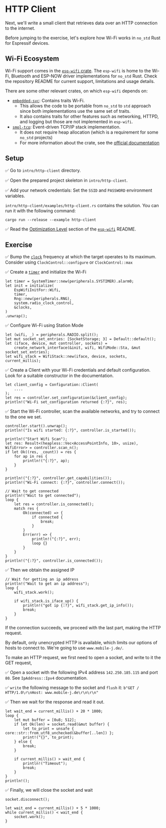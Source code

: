 # HTTP Client
Next, we'll write a small client that retrieves data over an HTTP connection to the internet.

Before jumping to the exercise, let's explore how Wi-Fi works in `no_std` Rust for Espressif devices.

## Wi-Fi Ecosystem

Wi-Fi support comes in the [`esp-wifi` crate][esp-wifi]. The `esp-wifi` is home to the Wi-Fi, Bluetooth and ESP-NOW driver implementations for `no_std` Rust.
Check the repository README for current support, limitations and usage details.

There are some other relevant crates, on which `esp-wifi` depends on:
- [`embedded-svc`][embedded-svc]: Contains traits Wi-Fi.
  - This allows the code to be portable from `no_std` to `std` approach since both implementations use the same set of traits.
  - It also contains traits for other features such as networking, HTTPD, and logging but those are not implemented in `esp-wifi`.
- [`smol-tcp`][smoltcp]: Event-driven TCP/IP stack implementation.
  - It does not require heap allocation (which is a requirement for some `no_std` projects)
  - For more information about the crate, see the [official documentation][smoltcp-docs]

[esp-wifi]: https://github.com/esp-rs/esp-wifi
[embedded-svc]: https://github.com/esp-rs/embedded-svc
[smoltcp]: https://github.com/smoltcp-rs/smoltcp
[smoltcp-docs]: https://docs.rs/smoltcp/latest/smoltcp/

## Setup

✅ Go to `intro/http-client` directory.

✅ Open the prepared project skeleton in `intro/http-client`.

✅ Add your network credentials: Set the  `SSID` and `PASSWORD` environment variables.

`intro/http-client/examples/http-client.rs` contains the solution. You can run it with the following command:

```shell
cargo run --release --example http-client
```

✅ Read the [Optimization Level] section of the [`esp-wifi`] README.

[Optimization Level]: https://github.com/esp-rs/esp-wifi?tab=readme-ov-file#optimization-level
[`esp-wifi`]: https://github.com/esp-rs/esp-wifi

## Exercise

✅ Bump the [`clock`][clock] frequency at which the target operates to its maximum. Consider using `ClockControl::configure` or `ClockControl::max`

✅ Create a [`timer`][timer] and initialize the Wi-Fi
```rust,ignore
let timer = SystemTimer::new(peripherals.SYSTIMER).alarm0;
let init = initialize(
    EspWifiInitFor::Wifi,
    timer,
    Rng::new(peripherals.RNG),
    system.radio_clock_control,
    &clocks,
)
.unwrap();
```

✅ Configure Wi-Fi using Station Mode
```rust,ignore
let (wifi, _) = peripherals.RADIO.split();
let mut socket_set_entries: [SocketStorage; 3] = Default::default();
let (iface, device, mut controller, sockets) =
    create_network_interface(&init, wifi, WifiMode::Sta, &mut socket_set_entries);
let wifi_stack = WifiStack::new(iface, device, sockets, current_millis);
```

✅ Create a Client with your Wi-Fi credentials and default configuration. Look for a suitable constructor in the documentation.
```rust,ignore
let client_config = Configuration::Client(
    ....
);
let res = controller.set_configuration(&client_config);
println!("Wi-Fi set_configuration returned {:?}", res);
```

✅ Start the Wi-Fi controller, scan the available networks, and try to connect to the one we set.
```rust,ignore
controller.start().unwrap();
println!("Is wifi started: {:?}", controller.is_started());

println!("Start Wifi Scan");
let res: Result<(heapless::Vec<AccessPointInfo, 10>, usize), WifiError> = controller.scan_n();
if let Ok((res, _count)) = res {
    for ap in res {
        println!("{:?}", ap);
    }
}

println!("{:?}", controller.get_capabilities());
println!("Wi-Fi connect: {:?}", controller.connect());

// Wait to get connected
println!("Wait to get connected");
loop {
    let res = controller.is_connected();
    match res {
        Ok(connected) => {
            if connected {
                break;
            }
        }
        Err(err) => {
            println!("{:?}", err);
            loop {}
        }
    }
}
println!("{:?}", controller.is_connected());
```

✅ Then we obtain the assigned IP
```rust,ignore
// Wait for getting an ip address
println!("Wait to get an ip address");
loop {
    wifi_stack.work();

    if wifi_stack.is_iface_up() {
        println!("got ip {:?}", wifi_stack.get_ip_info());
        break;
    }
}
```

If the connection succeeds, we proceed with the last part, making the HTTP request.

By default, only unencrypted HTTP is available, which limits our options of hosts to connect to. We're going to use `www.mobile-j.de/`.

To make an HTTP request, we first need to open a socket, and write to it the GET request,

✅ Open a socket with the following IPv4 address `142.250.185.115` and port `80`. See `IpAddress::Ipv4` documentation.

✅ `write` the following message to the socket and `flush` it: `b"GET / HTTP/1.0\r\nHost: www.mobile-j.de\r\n\r\n"`

✅ Then we wait for the response and read it out.
```rust,ignore
let wait_end = current_millis() + 20 * 1000;
loop {
    let mut buffer = [0u8; 512];
    if let Ok(len) = socket.read(&mut buffer) {
        let to_print = unsafe { core::str::from_utf8_unchecked(&buffer[..len]) };
        print!("{}", to_print);
    } else {
        break;
    }

    if current_millis() > wait_end {
        println!("Timeout");
        break;
    }
}
println!();
```

✅ Finally, we will close the socket and wait
```rust,ignore
socket.disconnect();

let wait_end = current_millis() + 5 * 1000;
while current_millis() < wait_end {
    socket.work();
}
```

[timer]: https://docs.rs/esp32c3-hal/latest/esp32c3_hal/systimer/index.html
[clock]: https://docs.rs/esp32c3-hal/latest/esp32c3_hal/clock/index.html

